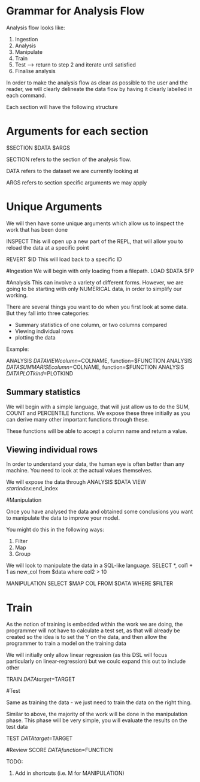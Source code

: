 # Grammar for Analysis Flow

Analysis flow looks like:
1. Ingestion
2. Analysis
3. Manipulate
4. Train
5. Test --> return to step 2 and iterate until satisfied
6. Finalise analysis


In order to make the analysis flow as clear
as possible to the user and the reader, we
will clearly delineate the data flow by having it clearly labelled
in each command.

Each section will have the following structure 

# Arguments for each section
$SECTION $DATA $ARGS

SECTION refers to the section of the analysis flow.

DATA refers to the dataset we are currently looking at

ARGS refers to section specific arguments we may apply

# Unique Arguments

We will then have some unique arguments which allow us to inspect the work that has been done

INSPECT
This will open up a new part of the REPL, that will allow you to reload the data at a specific point

REVERT $ID 
This will load back to a specific ID     

#Ingestion
We will begin with only loading from a filepath.
LOAD $DATA $FP

#Analysis
This can involve a variety of different forms. However, we are going to
be starting with only NUMERICAL data, in order to simplify our
working.

There are several things you want to do when you first look
at some data. But they fall into three categories:
- Summary statistics of one column, or two columns compared
- Viewing individual rows
- plotting the data

Example:

ANALYSIS $DATA VIEW column=$COLNAME, function=$FUNCTION
ANALYSIS $DATA SUMMARISE column=$COLNAME, function=$FUNCTION
ANALYSIS $DATA PLOT kind=$PLOTKIND

## Summary statistics
We will begin with a simple language, that will just allow us to
do the SUM, COUNT and PERCENTILE functions.
We expose these three initially as you can derive many other
important functions through these.

These functions will be able to accept a column name and return a value.

## Viewing individual rows

In order to understand your data, the human eye is often better
than any machine. You need to look at the actual values
themselves.

We will expose the data through
ANALYSIS $DATA VIEW $startindex:$end_index



#Manipulation

Once you have analysed the data and obtained some conclusions
you want to manipulate the data to improve your model.

You might do this in the following ways:
1. Filter
2. Map
3. Group 

We will look to manipulate the data in a SQL-like language.
SELECT *, col1 + 1 as new_col from $data
where col2 > 10

MANIPULATION  SELECT $MAP COL FROM $DATA WHERE $FILTER  

# Train
As the notion of training is embedded within the work we
are doing, the programmer will not have to calculate
a test set, as that will already be created
so the idea is to set the Y on the data, and then
allow the programmer to train  a model on the training data

We will initially only allow linear regression (as this DSL
will focus particularly on linear-regression) but we coulc
expand this out to include other

TRAIN $DATA target=$TARGET


#Test

Same as training the data - we just need to train the data
on the right thing.

Similar to above, the majority of the work will be done in
the manipulation phase. This phase will be very simple,
you will evaluate the results on the test data

TEST $DATA target=$TARGET

#Review 
SCORE $DATA function=$FUNCTION



TODO: 
1. Add in shortcuts (i.e. M for MANIPULATION)